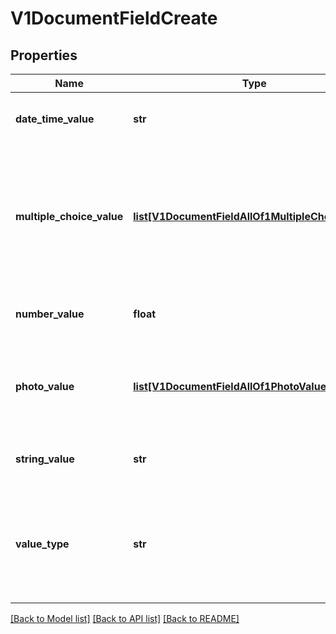 # V1DocumentFieldCreate

## Properties
Name | Type | Description | Notes
------------ | ------------- | ------------- | -------------
**date_time_value** | **str** | Value of this field if this document field has valueType: ValueType_DateTime. | [optional] 
**multiple_choice_value** | [**list[V1DocumentFieldAllOf1MultipleChoiceValue]**](V1DocumentFieldAllOf1MultipleChoiceValue.md) | Value of this field if this document field has valueType: ValueType_MultipleChoice. Array of objects containing two fields: the string value of the multiple choice option and a boolean representing whether or not the choice was selected | [optional] 
**number_value** | **float** | Value of this field if this document field has valueType: ValueType_Number. | [optional] 
**photo_value** | [**list[V1DocumentFieldAllOf1PhotoValue]**](V1DocumentFieldAllOf1PhotoValue.md) | Value of this field if this document field has valueType: ValueType_Photo. Array of photo objects where each object contains a URL for a photo. | [optional] 
**string_value** | **str** | Value of this field if this document field has valueType: ValueType_String. | [optional] 
**value_type** | **str** | Determines the type of this field and what type of value this field has. It should be either ValueType_Number, ValueType_String, ValueType_Photo, ValueType_MultipleChoice or ValueType_DateTime. | 

[[Back to Model list]](../README.md#documentation-for-models) [[Back to API list]](../README.md#documentation-for-api-endpoints) [[Back to README]](../README.md)


